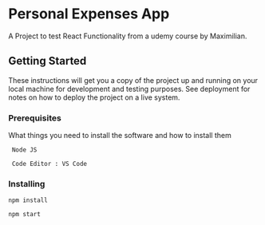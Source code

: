 # Personal Expenses App

A Project to test React Functionality from a udemy course by Maximilian.

## Getting Started

These instructions will get you a copy of the project up and running on your local machine for development and testing purposes. See deployment for notes on how to deploy the project on a live system.

### Prerequisites

What things you need to install the software and how to install them

```
 Node JS

 Code Editor : VS Code
```

### Installing

```
npm install

npm start
```

